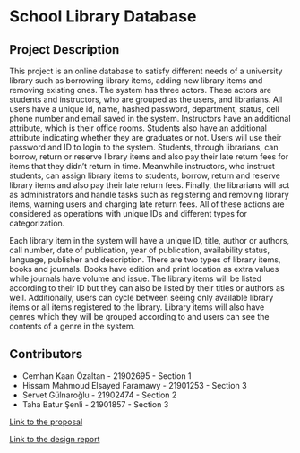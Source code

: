 # School Library Database

## Project Description
This project is an online database to satisfy different needs of a university library such as borrowing library items, adding new library items and removing existing ones. The system has three actors. These actors are students and instructors, who are grouped as the users, and librarians. All users have a unique id, name, hashed password, department, status, cell phone number and email saved in the system. Instructors have an additional attribute, which is their office rooms. Students also have an additional attribute indicating whether they are graduates or not. Users will use their password and ID to login to the system. Students, through librarians, can borrow, return or reserve library items and also pay their late return fees for items that they didn’t return in time. Meanwhile instructors, who instruct students, can assign library items to students, borrow, return and reserve library items and also pay their late return fees. Finally, the librarians will act as administrators and handle tasks such as registering and removing library items, warning users and charging late return fees. All of these actions are considered as operations with unique IDs and different types for categorization.

Each library item in the system will have a unique ID, title, author or authors, call number, date of publication, year of publication, availability status, language, publisher and description. There are two types of library items, books and journals. Books have edition and print location as extra values while journals have volume and issue. The library items will be listed according to their ID but they can also be listed by their titles or authors as well. Additionally, users can cycle between seeing only available library items or all items registered to the library. Library items will also have genres which they will be grouped according to and users can see the contents of a genre in the system.

## Contributors
- Cemhan Kaan Özaltan - 21902695 - Section 1
- Hissam Mahmoud Elsayed Faramawy - 21901253 - Section 3
- Servet Gülnaroğlu - 21902474 - Section 2
- Taha Batur Şenli - 21901857 - Section 3

[Link to the proposal](https://kaanozaltan.github.io/school-library-database/Group26Proposal.pdf)

[Link to the design report](https://kaanozaltan.github.io/school-library-database/Group26DesignReport.pdf)